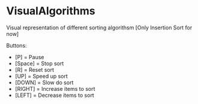 # VisualAlgorithms
Visual representation of different sorting algorithsm [Only Insertion Sort for now]

Buttons:
- [P] = Pause
- [Space] = Stop sort
- [R] = Reset sort
- [UP] = Speed up sort
- [DOWN] = Slow do sort
- [RIGHT] = Increase items to sort
- [LEFT] = Decrease items to sort
